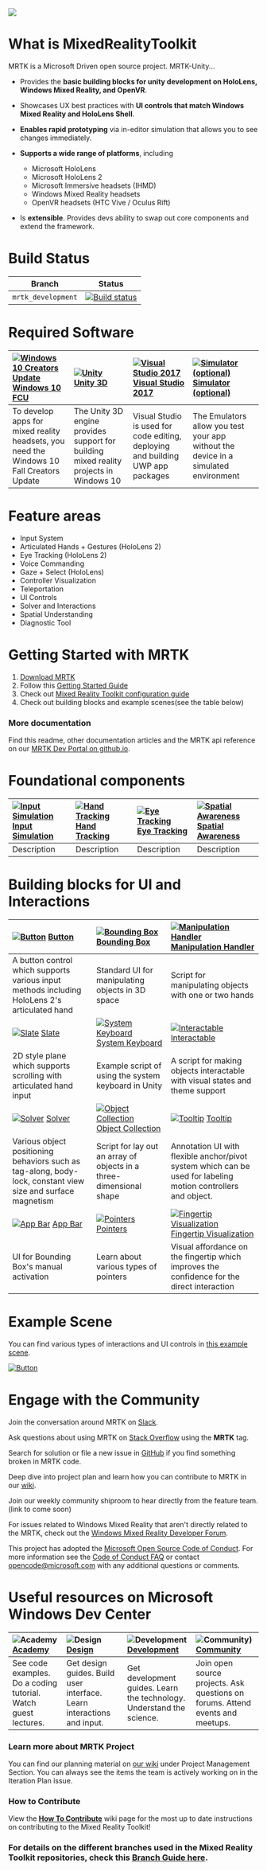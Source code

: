 <img src="External/ReadMeImages/MRTK_Logo_Rev.png">

# What is MixedRealityToolkit

MRTK is a Microsoft Driven open source project. MRTK-Unity...
* Provides the **basic building blocks for unity development on HoloLens, Windows Mixed Reality, and OpenVR**.
* Showcases UX best practices with **UI controls that match Windows Mixed Reality and HoloLens Shell**. 
* **Enables rapid prototyping** via in-editor simulation that allows you to see changes immediately.
* **Supports a wide range of platforms**, including
  * Microsoft HoloLens
  * Microsoft HoloLens 2
  * Microsoft Immersive headsets (IHMD)
  * Windows Mixed Reality headsets
  * OpenVR headsets (HTC Vive / Oculus Rift)
    
* Is **extensible**. Provides devs ability to swap out core components and extend the framework.

# Build Status

| Branch | Status |
|---|---|
| `mrtk_development` |[![Build status](https://dev.azure.com/aipmr/MixedRealityToolkit-Unity-CI/_apis/build/status/public/mrtk_development-CI)](https://dev.azure.com/aipmr/MixedRealityToolkit-Unity-CI/_build/latest?definitionId=1)|

 # Required Software
| [![Windows 10 Creators Update](External/ReadMeImages/MRTK170802_Short_17.png)](https://www.microsoft.com/software-download/windows10) [Windows 10 FCU](https://www.microsoft.com/software-download/windows10)| [![Unity](External/ReadMeImages/MRTK170802_Short_18.png)](https://unity3d.com/get-unity/download/archive) [Unity 3D](https://unity3d.com/get-unity/download/archive)| [![Visual Studio 2017](External/ReadMeImages/MRTK170802_Short_19.png)](http://dev.windows.com/downloads) [Visual Studio 2017](http://dev.windows.com/downloads)| [![Simulator (optional)](External/ReadMeImages/MRTK170802_Short_20.png)](https://go.microsoft.com/fwlink/?linkid=852626) [Simulator (optional)](https://go.microsoft.com/fwlink/?linkid=852626)|
| :--- | :--- | :--- | :--- |
| To develop apps for mixed reality headsets, you need the Windows 10 Fall Creators Update | The Unity 3D engine provides support for building mixed reality projects in Windows 10 | Visual Studio is used for code editing, deploying and building UWP app packages | The Emulators allow you test your app without the device in a simulated environment |

# Feature areas

- Input System
- Articulated Hands + Gestures (HoloLens 2)
- Eye Tracking (HoloLens 2)
- Voice Commanding
- Gaze + Select (HoloLens)
- Controller Visualization
- Teleportation
- UI Controls
- Solver and Interactions
- Spatial Understanding
- Diagnostic Tool

# Getting Started with MRTK 
1. [Download MRTK](Documentation/DownloadingTheMRTK.md)
2. Follow this [Getting Started Guide](Documentation/GettingStartedWithTheMRTK.md)
3. Check out [Mixed Reality Toolkit configuration guide](Documentation/MixedRealityConfigurationGuide.md)
4. Check out building blocks and example scenes(see the table below)

### More documentation
Find this readme, other documentation articles and the MRTK api reference on our [MRTK Dev Portal on github.io](https://microsoft.github.io/MixedRealityToolkit-Unity/). 

# Foundational components
|  [![Input Simulation](/External/ReadMeImages/Button/MRTK_Button_Main.png)](/Documentation/README_Button.md) [Input Simulation](/Documentation/README_Button.md) | [![Hand Tracking](/External/ReadMeImages/BoundingBox/MRTK_BoundingBox_Main.png)](/Documentation/InputSystem/HandTracking.md) [Hand Tracking](/Documentation/InputSystem/HandTracking.md) | [![Eye Tracking](/External/ReadMeImages/ManipulationHandler/MRTK_Manipulation_Main.png)](/Documentation/README_ManipulationHandler.md) [Eye Tracking](/Documentation/README_ManipulationHandler.md) | [![Spatial Awareness](/External/ReadMeImages/SpatialAwareness/MRTK_SpatialAwareness_Main.png)](/Documentation/SpatialAwareness/SpatialAwarenessGettingStarted.md) [Spatial Awareness](/Documentation/SpatialAwareness/SpatialAwarenessGettingStarted.md) |
|:--- | :--- | :--- | :--- |
| Description | Description | Description | Description |


# Building blocks for UI and Interactions
|  [![Button](/External/ReadMeImages/Button/MRTK_Button_Main.png)](/Documentation/README_Button.md) [Button](/Documentation/README_Button.md) | [![Bounding Box](/External/ReadMeImages/BoundingBox/MRTK_BoundingBox_Main.png)](/Documentation/README_BoundingBox.md) [Bounding Box](/Documentation/README_BoundingBox.md) | [![Manipulation Handler](/External/ReadMeImages/ManipulationHandler/MRTK_Manipulation_Main.png)](/Documentation/README_ManipulationHandler.md) [Manipulation Handler](/Documentation/README_ManipulationHandler.md) |
|:--- | :--- | :--- |
| A button control which supports various input methods including HoloLens 2's articulated hand | Standard UI for manipulating objects in 3D space | Script for manipulating objects with one or two hands |
|  [![Slate](/External/ReadMeImages/Slate/MRTK_Slate_Main.png)](/Documentation/README_Slate.md) [Slate](/Documentation/README_Slate.md) | [![System Keyboard](/External/ReadMeImages/SystemKeyboard/MRTK_SystemKeyboard_Main.png)](/Documentation/README_SystemKeyboard.md) [System Keyboard](/Documentation/README_SystemKeyboard.md) | [![Interactable](/External/ReadMeImages/Interactable/InteractableExamples.png)](/Documentation/README_Interactable.md) [Interactable](/Documentation/README_Interactable.md) |
| 2D style plane which supports scrolling with articulated hand input | Example script of using the system keyboard in Unity  | A script for making objects interactable with visual states and theme support |
|  [![Solver](/External/ReadMeImages/Solver/MRTK_Solver_Main.png)](/Documentation/README_Solver.md) [Solver](/Documentation/README_Solver.md) | [![Object Collection](/External/ReadMeImages/ObjectCollection/MRTK_ObjectCollection_Main.png)](/Documentation/README_ObjectCollection.md) [Object Collection](/Documentation/README_ObjectCollection.md) | [![Tooltip](/External/ReadMeImages/Tooltip/MRTK_Tooltip_Main.png)](/Documentation/README_Tooltip.md) [Tooltip](/Documentation/README_Tooltip.md) |
| Various object positioning behaviors such as tag-along, body-lock, constant view size and surface magnetism | Script for lay out an array of objects in a three-dimensional shape | Annotation UI with flexible anchor/pivot system which can be used for labeling motion controllers and object. |
|  [![App Bar](/External/ReadMeImages/AppBar/MRTK_AppBar_Main.png)](/Documentation/README_AppBar.md) [App Bar](/Documentation/README_AppBar.md) | [![Pointers](/External/ReadMeImages/Pointers/MRTK_Pointer_Main.png)](/Documentation/README_Pointers.md) [Pointers](/Documentation/README_Pointers.md) | [![Fingertip Visualization](/External/ReadMeImages/Fingertip/MRTK_FingertipVisualization_Main.png)](/Documentation/README_FingertipVisualization.md) [Fingertip Visualization](/Documentation/README_FingertipVisualization.md) |
| UI for Bounding Box's manual activation | Learn about various types of pointers | Visual affordance on the fingertip which improves the confidence for the direct interaction |

# Example Scene
You can find various types of interactions and UI controls in [this example scene](/Documentation/README_HandInteractionExamples.md).

[![Button](/External/ReadMeImages/MRTK_Examples.png)](/Documentation/README_HandInteractionExamples.md)

# Engage with the Community

Join the conversation around MRTK on [Slack](https://holodevelopers.slack.com/).

Ask questions about using MRTK on [Stack Overflow](https://stackoverflow.com/questions/tagged/mrtk) using the **MRTK** tag.

Search for solution or file a new issue in [GitHub](https://github.com/Microsoft/MixedRealityToolkit-Unity/issues) if you find something broken in MRTK code.

Deep dive into project plan and learn how you can contribute to MRTK in our [wiki](https://github.com/Microsoft/MixedRealityToolkit-Unity/wiki).  

Join our weekly community shiproom to hear directly from the feature team. (link to come soon) 

For issues related to Windows Mixed Reality that aren't directly related to the MRTK, check out the [Windows Mixed Reality Developer Forum](https://forums.hololens.com/).

This project has adopted the [Microsoft Open Source Code of Conduct](https://opensource.microsoft.com/codeofconduct/). 
For more information see the [Code of Conduct FAQ](https://opensource.microsoft.com/codeofconduct/faq/) or contact [opencode@microsoft.com](mailto:opencode@microsoft.com) with any additional questions or comments.

# Useful resources on Microsoft Windows Dev Center
| ![Academy](External/ReadMeImages/icon_academy.png) [Academy](https://developer.microsoft.com/en-us/windows/mixed-reality/academy)| ![Design](External/ReadMeImages/icon_design.png) [Design](https://developer.microsoft.com/en-us/windows/mixed-reality/design)| ![Development](External/ReadMeImages/icon_development.png) [Development](https://developer.microsoft.com/en-us/windows/mixed-reality/development)| ![Community)](External/ReadMeImages/icon_community.png) [Community](https://developer.microsoft.com/en-us/windows/mixed-reality/community)|
| :--------------------- | :----------------- | :------------------ | :------------------------ |
| See code examples. Do a coding tutorial. Watch guest lectures.          | Get design guides. Build user interface. Learn interactions and input.     | Get development guides. Learn the technology. Understand the science.       | Join open source projects. Ask questions on forums. Attend events and meetups. |

### Learn more about MRTK Project 
You can find our planning material on [our wiki](https://github.com/Microsoft/MixedRealityToolkit-Unity/wiki) under Project Management Section. You can always see the items the team is actively working on in the Iteration Plan issue. 

### How to Contribute
View the [**How To Contribute**](https://github.com/Microsoft/MixedRealityToolkit-Unity/wiki/How-to-Contribute) wiki page for the most up to date instructions on contributing to the Mixed Reality Toolkit!

### For details on the different branches used in the Mixed Reality Toolkit repositories, check this [Branch Guide here](https://github.com/Microsoft/MixedRealityToolkit-Unity/wiki/Branch-Guide).
